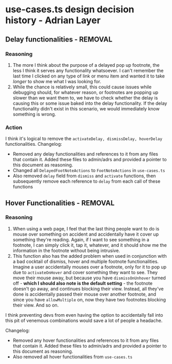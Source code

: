 # use-cases.ts design decision history - Adrian Layer

## Delay functionalities - **REMOVAL**

### Reasoning

1. The more I think about the purpose of a delayed pop up footnote, the less I think it serves any functionality whatsoever. I can't remember the last time I clicked on any type of link or menu item and wanted it to take *longer* to show me what I was looking for.
2. While the chance is relatively small, this could cause issues while debugging should, for whatever reason, or footnotes are popping up slower than we want them to, we have to check whether the delay is causing this or some issue baked into the delay functionality. If the delay functionality didn't exist in this scenario, we would immediately know something is wrong.

### Action

I think it's logical to remove the `activateDelay, dismissDelay, hoverDelay` functionalities. Changelog:

* Removed any delay functionalities and references to it from any files that contain it. Added these files to admin/adrs and provided a pointer to this document as reasoning.
* Changed all `DelayedFootNoteActions` to `FootNoteActions` in `use-cases.ts`
* Also removed `delay` field from `dismiss` and `activate` functions, then subsequently remove each reference to `delay` from each call of these functions

## Hover Functionalities - **REMOVAL**

### Reasoning

1. When using a web page, I feel that the last thing people want to do is mouse over something on accident and accidentally have it cover up something they're reading. Again, if I want to see something in a footnote, I can simply click it, tap it, whatever, and it should show me the information in the footnote without being intrusive.
2. This function also has the added problem when used in conjunction with a bad cocktail of dismiss, hover and multiple footnote functionalities. Imagine a user accidentally mouses over a footnote, only for it to pop up due to `activateOnHover` and cover something they want to see. They move their mouse away, but because you have `dismissOnUnhover` turned off - **which I should also note is the default setting** - the footnote doesn't go away, and continues blocking their view. Instead, all they've done is accidentally passed their mouse over another footnote, and since you have `allowMultiple` on, now they have two footnotes blocking their view. And so on.

I think preventing devs from even having the option to accidentally fall into this pit of venemous combinations would save a lot of people a headache.

Changelog:

* Removed any hover functionalities and references to it from any files that contain it. Added these files to admin/adrs and provided a pointer to this document as reasoning.
* Also removed all hover functionalities from `use-cases.ts`
